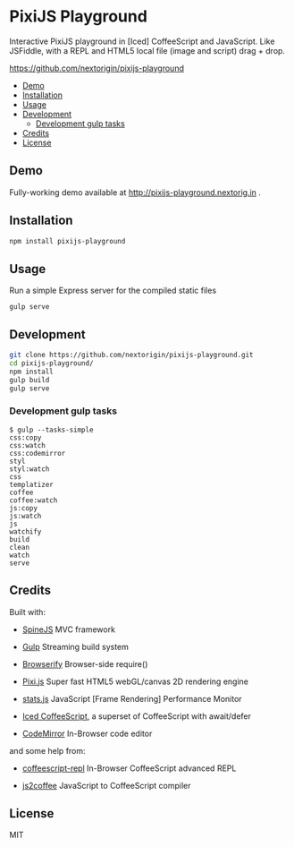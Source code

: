 # PixiJS Playground

Interactive PixiJS playground in [Iced] CoffeeScript and JavaScript. Like JSFiddle, with a REPL and HTML5 local file (image and script) drag + drop.

https://github.com/nextorigin/pixijs-playground

* [Demo](#demo)
* [Installation](#installation)
* [Usage](#usage)
* [Development](#development)
  + [Development gulp tasks](#development-gulp-tasks)
* [Credits](#credits)
* [License](#license)

## Demo
Fully-working demo available at http://pixijs-playground.nextorig.in .

## Installation
```sh
npm install pixijs-playground
```

## Usage

Run a simple Express server for the compiled static files
```
gulp serve
```

## Development
```sh
git clone https://github.com/nextorigin/pixijs-playground.git
cd pixijs-playground/
npm install
gulp build
gulp serve
```

### Development gulp tasks
```
$ gulp --tasks-simple
css:copy
css:watch
css:codemirror
styl
styl:watch
css
templatizer
coffee
coffee:watch
js:copy
js:watch
js
watchify
build
clean
watch
serve
```

## Credits

Built with:

  * [SpineJS](https://github.com/spine/spine) MVC framework

  * [Gulp](https://gulpjs.com) Streaming build system

  * [Browserify](https://browserify.com) Browser-side require()

  * [Pixi.js](https://github.com/GoodBoyDigital/pixi.js) Super fast HTML5 webGL/canvas 2D rendering engine

  * [stats.js](https://github.com/mrdoob/stats.js/) JavaScript [Frame Rendering] Performance Monitor

  * [Iced CoffeeScript](https://github.com/maxtaco/coffee-script), a superset of CoffeeScript with await/defer

  * [CodeMirror](https://github.com/marijnh/codemirror) In-Browser code editor

and some help from:

  * [coffeescript-repl](https://github.com/larryng/coffeescript-repl) In-Browser CoffeeScript advanced REPL

  * [js2coffee](https://github.com/rstacruz/js2coffee) JavaScript to CoffeeScript compiler


## License

MIT
